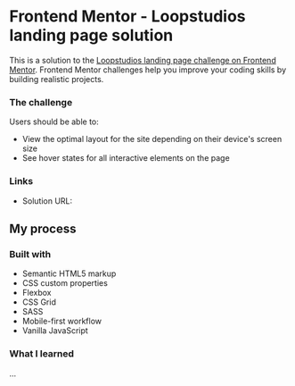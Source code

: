 # Frontend Mentor - Loopstudios landing page solution

This is a solution to the [Loopstudios landing page challenge on Frontend Mentor](https://www.frontendmentor.io/challenges/loopstudios-landing-page-N88J5Onjw). Frontend Mentor challenges help you improve your coding skills by building realistic projects. 


### The challenge

Users should be able to:
- View the optimal layout for the site depending on their device's screen size
- See hover states for all interactive elements on the page


### Links

- Solution URL: 

## My process

### Built with

- Semantic HTML5 markup
- CSS custom properties
- Flexbox
- CSS Grid
- SASS
- Mobile-first workflow
- Vanilla JavaScript


### What I learned

...

